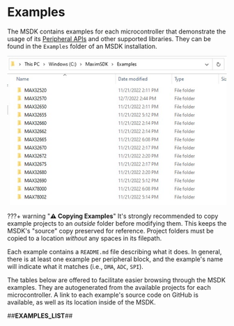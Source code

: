 # Examples

The MSDK contains examples for each microcontroller that demonstrate the usage of its [Peripheral APIs](libraries.md#peripheral-driver-api) and other supported libraries. They can be found in the `Examples` folder of an MSDK installation.

![Figure 40](res/Fig40.jpg)

???+ warning "**⚠️ Copying Examples**"
    It's strongly recommended to copy example projects to an _outside_ folder before modifying them. This keeps the MSDK's "source" copy preserved for reference. Project folders must be copied to a location _without_ any spaces in its filepath.

Each example contains a `README.md` file describing what it does. In general, there is at least one example per peripheral block, and the example's name will indicate what it matches (i.e., `DMA`, `ADC`, `SPI`).

The tables below are offered to facilitate easier browsing through the MSDK examples. They are autogenerated from the available projects for each microcontroller. A link to each example's source code on GitHub is available, as well as its location inside of the MSDK.

<!-- Note for maintainers: The autogeneration is handled in "Documentation/build.py" -->
##__EXAMPLES_LIST__##